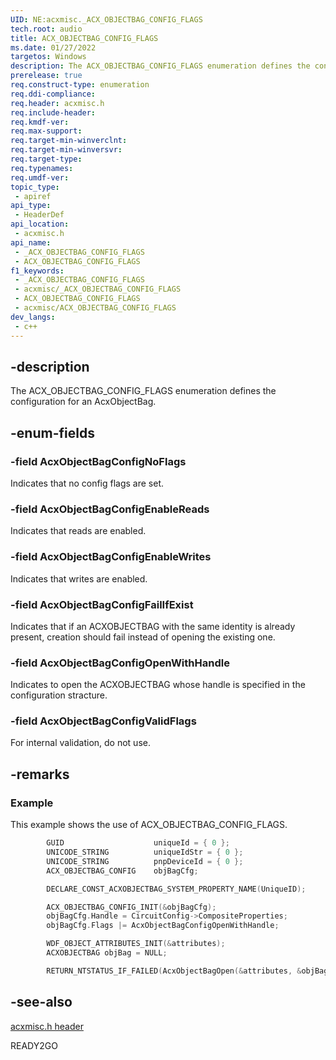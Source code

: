 ```yaml
---
UID: NE:acxmisc._ACX_OBJECTBAG_CONFIG_FLAGS
tech.root: audio
title: ACX_OBJECTBAG_CONFIG_FLAGS
ms.date: 01/27/2022
targetos: Windows
description: The ACX_OBJECTBAG_CONFIG_FLAGS enumeration defines the configuration for an AcxObjectBag. 
prerelease: true
req.construct-type: enumeration
req.ddi-compliance: 
req.header: acxmisc.h
req.include-header: 
req.kmdf-ver: 
req.max-support: 
req.target-min-winverclnt: 
req.target-min-winversvr: 
req.target-type: 
req.typenames: 
req.umdf-ver: 
topic_type:
 - apiref
api_type:
 - HeaderDef
api_location:
 - acxmisc.h
api_name:
 - _ACX_OBJECTBAG_CONFIG_FLAGS
 - ACX_OBJECTBAG_CONFIG_FLAGS
f1_keywords:
 - _ACX_OBJECTBAG_CONFIG_FLAGS
 - acxmisc/_ACX_OBJECTBAG_CONFIG_FLAGS
 - ACX_OBJECTBAG_CONFIG_FLAGS
 - acxmisc/ACX_OBJECTBAG_CONFIG_FLAGS
dev_langs:
 - c++
---
```


## -description

The ACX_OBJECTBAG_CONFIG_FLAGS enumeration defines the configuration for an AcxObjectBag. 

## -enum-fields

### -field AcxObjectBagConfigNoFlags

Indicates that no config flags are set.

### -field AcxObjectBagConfigEnableReads

Indicates that reads are enabled.

### -field AcxObjectBagConfigEnableWrites

Indicates that writes are enabled.

### -field AcxObjectBagConfigFailIfExist

Indicates that if an ACXOBJECTBAG with the same identity is already present, creation should fail instead of opening the existing one.

### -field AcxObjectBagConfigOpenWithHandle

Indicates to open the ACXOBJECTBAG whose handle is specified in the configuration stracture.

### -field AcxObjectBagConfigValidFlags

For internal validation, do not use.


## -remarks

### Example

This example shows the use of ACX_OBJECTBAG_CONFIG_FLAGS.

```cpp
        GUID                    uniqueId = { 0 };
        UNICODE_STRING          uniqueIdStr = { 0 };
        UNICODE_STRING          pnpDeviceId = { 0 };
        ACX_OBJECTBAG_CONFIG    objBagCfg;

        DECLARE_CONST_ACXOBJECTBAG_SYSTEM_PROPERTY_NAME(UniqueID);

        ACX_OBJECTBAG_CONFIG_INIT(&objBagCfg);
        objBagCfg.Handle = CircuitConfig->CompositeProperties;
        objBagCfg.Flags |= AcxObjectBagConfigOpenWithHandle;

        WDF_OBJECT_ATTRIBUTES_INIT(&attributes);
        ACXOBJECTBAG objBag = NULL;

        RETURN_NTSTATUS_IF_FAILED(AcxObjectBagOpen(&attributes, &objBagCfg, &objBag));
```

## -see-also

[acxmisc.h header](index.md)

READY2GO